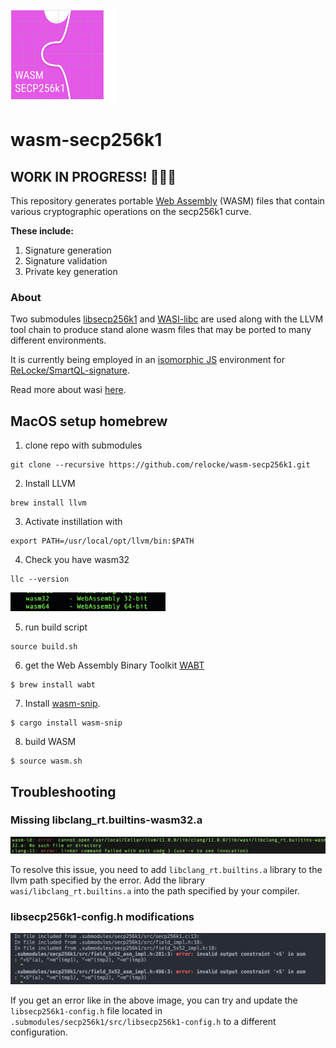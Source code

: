<img src="static/wasm-secp256k1.svg" height=150px>

# wasm-secp256k1

## WORK IN PROGRESS! 🔨👷🚧

This repository generates portable [Web Assembly](https://webassembly.org/) (WASM) files that contain various cryptographic operations on the secp256k1 curve.

**These include:**

1. Signature generation
2. Signature validation
3. Private key generation

### About

Two submodules [libsecp256k1](https://github.com/bitcoin-core/secp256k1) and [WASI-libc](https://github.com/WebAssembly/wasi-libc) are used along with the LLVM tool chain to produce stand alone wasm files that may be ported to many different environments.

It is currently being employed in an [isomorphic JS](https://en.wikipedia.org/wiki/Isomorphic_JavaScript) environment for [ReLocke/SmartQL-signature](https://github.com/relocke/SmartQL-Signature).

Read more about wasi [here](https://hacks.mozilla.org/2019/03/standardizing-wasi-a-webassembly-system-interface/).

## MacOS setup homebrew

1. clone repo with submodules

```shell
git clone --recursive https://github.com/relocke/wasm-secp256k1.git
```

2. Install LLVM

```shell
brew install llvm
```

3. Activate instillation with

```shell
export PATH=/usr/local/opt/llvm/bin:$PATH
```

4. Check you have wasm32

```shell
llc --version
```

<img src="static/wasm32-llc.png" height="30px">

5. run build script

```shell
source build.sh
```

6. get the Web Assembly Binary Toolkit [WABT](https://github.com/WebAssembly/wabt)

```shell
$ brew install wabt
```

7. Install [wasm-snip](https://github.com/rustwasm/wasm-snip).

```shell
$ cargo install wasm-snip
```

8. build WASM

```shell
$ source wasm.sh
```

## Troubleshooting

### Missing libclang_rt.builtins-wasm32.a

<img src="static/error-linker.png">

To resolve this issue, you need to add `libclang_rt.builtins.a` library to the llvm path specified by the error.
Add the library `wasi/libclang_rt.builtins.a` into the path specified by your compiler.

### libsecp256k1-config.h modifications

<img src="static/config-errors.png">

If you get an error like in the above image, you can try and update the `libsecp256k1-config.h` file located in `.submodules/secp256k1/src/libsecp256k1-config.h` to a different configuration.
